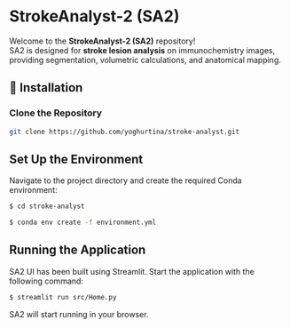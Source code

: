 # StrokeAnalyst-2 (SA2)

Welcome to the **StrokeAnalyst-2 (SA2)** repository!  
SA2 is designed for **stroke lesion analysis** on immunochemistry images, providing segmentation, volumetric calculations, and anatomical mapping.

## 🚀 Installation

### Clone the Repository
```bash
git clone https://github.com/yoghurtina/stroke-analyst.git
```
## Set Up the Environment
Navigate to the project directory and create the required Conda environment:

```bash
$ cd stroke-analyst
```

```bash
$ conda env create -f environment.yml
```

## Running the Application

SA2 UI has been built using Streamlit. Start the application with the following command:

```bash
$ streamlit run src/Home.py
```
SA2 will start running in your browser. 
